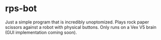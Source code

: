 # rps-bot
Just a simple program that is incredibly unoptomized.
Plays rock paper scissors against a robot with physical buttons.
Only runs on a Vex V5 brain (GUI implementation coming soon).
